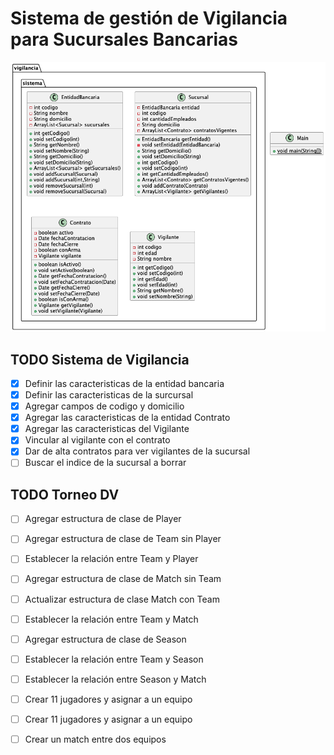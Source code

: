 # Sistema de gestión de Vigilancia para Sucursales Bancarias

![class_diagram.png](class_diagram.png)

## TODO Sistema de Vigilancia
- [x] Definir las caracteristicas de la entidad bancaria
- [x] Definir las caracteristicas de la surcursal
- [x] Agregar campos de codigo y domicilio
- [x] Agregar las caracteristicas de la entidad Contrato
- [x] Agregar las caracteristicas del Vigilante
- [x] Vincular al vigilante con el contrato
- [x] Dar de alta contratos para ver vigilantes de la sucursal
- [ ] Buscar el indice de la sucursal a borrar

## TODO Torneo DV
- [ ] Agregar estructura de clase de Player
- [ ] Agregar estructura de clase de Team sin Player
- [ ] Establecer la relación entre Team y Player
- [ ] Agregar estructura de clase de Match sin Team
- [ ] Actualizar estructura de clase Match con Team
- [ ] Establecer la relación entre Team y Match
- [ ] Agregar estructura de clase de Season
- [ ] Establecer la relación entre Team y Season
- [ ] Establecer la relación entre Season y Match
- [ ] Crear 11 jugadores y asignar a un equipo
- [ ] Crear 11 jugadores y asignar a un equipo
- [ ] Crear un match entre dos equipos

